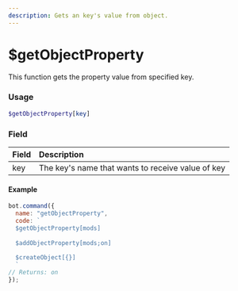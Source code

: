 ```yaml
---
description: Gets an key's value from object.
---
```


# $getObjectProperty

This function gets the property value from specified key.

### Usage

```php
$getObjectProperty[key]
```

### Field

| Field | Description | 
| :--- | :--- | 
| key | The key's name that wants to receive value of key | 

#### Example

```javascript
bot.command({
  name: "getObjectProperty",
  code: `
  $getObjectProperty[mods]
  
  $addObjectProperty[mods;on]
  
  $createObject[{}]
  `
// Returns: on
});
```
